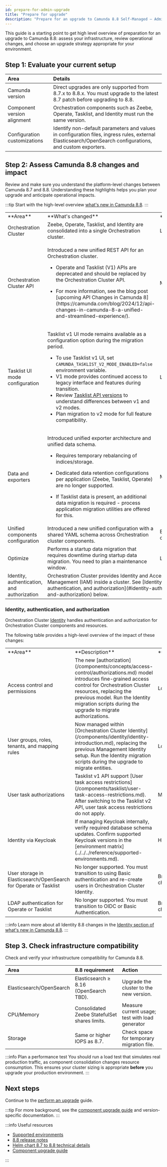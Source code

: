 ```yaml
---
id: prepare-for-admin-upgrade
title: "Prepare for upgrade"
description: "Prepare for an upgrade to Camunda 8.8 Self-Managed – Administrator guide."
---
```


This guide is a starting point to get high level overview of preparation for an upgrade to Camunda 8.8: assess your infrastructure, review operational changes, and choose an upgrade strategy appropriate for your environment.

## Step 1: Evaluate your current setup

| Area                         | Details                                                                                                                                                   |
| :--------------------------- | :-------------------------------------------------------------------------------------------------------------------------------------------------------- |
| Camunda version              | Direct upgrades are only supported from 8.7.x to 8.8.x. You must upgrade to the latest 8.7 patch before upgrading to 8.8.                                 |
| Component version alignment  | Orchestration components such as Zeebe, Operate, Tasklist, and Identity must run the same version.                                                        |
| Configuration customizations | Identify non-default parameters and values in configuration files, ingress rules, external Elasticsearch/OpenSearch configurations, and custom exporters. |

## Step 2: Assess Camunda 8.8 changes and impact

Review and make sure you understand the platform-level changes between Camunda 8.7 and 8.8. Understanding these highlights helps you plan your upgrade and anticipate operational impacts.

:::tip
Start with the high-level overview [what's new in Camunda 8.8](/reference/announcements-release-notes/880/whats-new-in-88.md).
:::

<table className="table-callout">
<tr>
    <td style={{minWidth: "152px"}}>**Area**</td>
    <td style={{minWidth: "152px"}}>**What's changed**</td>
    <td style={{width: "160px"}}>**Impact**</td>
</tr>
<tr>
    <td>Orchestration Cluster</td>
    <td>Zeebe, Operate, Tasklist, and Identity are consolidated into a single Orchestration cluster.</td>
    <td><span className="label-highlight">Low</span></td>
</tr>
<tr>
    <td>Orchestration Cluster API</td>
    <td><p>Introduced a new unified REST API for an Orchestration cluster.</p><p><ul><li>Operate and Tasklist (V1) APIs are deprecated and should be replaced by the Orchestration Cluster API.</li><li><p>For more information, see the blog post [upcoming API Changes in Camunda 8](https://camunda.com/blog/2024/12/api-changes-in-camunda-8-a-unified-and-streamlined-experience/).</p></li></ul></p></td>
    <td><span className="label-highlight yellow">Medium</span></td>
</tr>
<tr>
    <td>Tasklist UI mode configuration</td>
    <td><p>Tasklist v1 UI mode remains available as a configuration option during the migration period.</p><p><ul><li>To use Tasklist v1 UI, set <code>CAMUNDA_TASKLIST_V2_MODE_ENABLED=false</code> environment variable.</li><li>V1 mode provides continued access to legacy interface and features during transition.</li><li>Review <a href="../../../../components/tasklist/api-versions">Tasklist API versions</a> to understand differences between v1 and v2 modes.</li><li>Plan migration to v2 mode for full feature compatibility.</li></ul></p></td>
    <td><span className="label-highlight">Low</span></td>
</tr>
<tr>
    <td>Data and exporters</td>
    <td><p>Introduced unified exporter architecture and unified data schema.</p><p><ul><li>Requires temporary rebalancing of indices/storage.</li><li><p>Dedicated data retention configurations per application (Zeebe, Tasklist, Operate) are no longer supported.</p></li><li><p>If Tasklist data is present, an additional data migration is required - process application migration utilities are offered for this.</p></li></ul></p></td>
    <td><span className="label-highlight yellow">Medium</span></td>
</tr>
<tr>
    <td>Unified components configuration</td>
    <td>Introduced a new unified configuration with a shared YAML schema across Orchestration cluster components.</td>
    <td><span className="label-highlight red">Breaking changes</span></td>    
</tr>
<tr>
    <td>Optimize</td>
    <td>Performs a startup data migration that requires downtime during startup data migration. You need to plan a maintenance window.</td>
    <td><span className="label-highlight">Low</span></td>
</tr>
<tr>
    <td>Identity, authentication, and authorization</td>
    <td colspan="2">Orchestration Cluster provides Identity and Access Management (IAM) inside a cluster. See [Identity, authentication, and authorization](#identity-authentication-and-authorization) below.</td>    
</tr>
</table>

### Identity, authentication, and authorization

Orchestration Cluster [Identity](/components/identity/identity-introduction.md) handles authentication and authorization for Orchestration Cluster components and resources.

The following table provides a high-level overview of the impact of these changes:

<table className="table-callout">
<tr>
    <td style={{minWidth: "30%"}}>**Area**</td>
    <td>**Description**</td>
    <td style={{width: "160px"}}>**Impact**</td>
</tr>
<tr>
    <td>Access control and permissions</td>
    <td>The new [authorization](/components/concepts/access-control/authorizations.md) model introduces fine-grained access control for Orchestration Cluster resources, replacing the previous model. Run the Identity migration scripts during the upgrade to migrate authorizations.</td>
    <td><span className="label-highlight">Low</span></td>
</tr>
<tr>
    <td>User groups, roles, tenants, and mapping rules</td>
    <td>Now managed within [Orchestration Cluster Identity](/components/identity/identity-introduction.md), replacing the previous Management Identity setup. Run the Identity migration scripts during the upgrade to migrate entities.</td>
    <td><span className="label-highlight">Low</span></td>
</tr>
<tr>
    <td>User task authorizations</td>
    <td>Tasklist v1 API support [User task access restrictions](/components/tasklist/user-task-access-restrictions.md). After switching to the Tasklist v2 API, user task access restrictions do not apply.</td>
    <td><span className="label-highlight yellow">Medium</span></td>
</tr>
<tr>
    <td>Identity via Keycloak</td>
    <td>If managing Keycloak internally, verify required database schema updates. Confirm supported Keycloak versions in the [environment matrix](../../../reference/supported-environments.md).</td>
    <td><span className="label-highlight orange">High</span></td>
</tr>
<tr>
    <td>User storage in Elasticsearch/OpenSearch for Operate or Tasklist</td>
    <td>No longer supported. You must transition to using Basic authentication and re-create users in Orchestration Cluster Identity.</td>
    <td><span className="label-highlight red">Breaking changes</span></td>
</tr>
<tr>
    <td>LDAP authentication for Operate or Tasklist</td>
    <td>No longer supported. You must transition to OIDC or Basic Authentication.</td>
    <td><span className="label-highlight red">Breaking changes</span></td>
</tr>
</table>

:::info
Learn more about all Identity 8.8 changes in the [Identity section of what's new in Camunda 8.8](/reference/announcements-release-notes/880/whats-new-in-88.md#identity).
:::

## Step 3. Check infrastructure compatibility

Check and verify your infrastructure compatibility for Camunda 8.8.

| Area                     | 8.8 requirement                               | Action                                          |
| :----------------------- | :-------------------------------------------- | :---------------------------------------------- |
| Elasticsearch/OpenSearch | Elasticsearch ≥ 8.16 (OpenSearch TBD).        | Upgrade the cluster to the new version.         |
| CPU/Memory               | Consolidated Zeebe StatefulSet shares limits. | Measure current usage; test with load generator |
| Storage                  | Same or higher IOPS as 8.7.                   | Check space for temporary migration file.       |

:::info Plan a performance test
You should run a load test that simulates real production traffic, as component consolidation changes resource consumption. This ensures your cluster sizing is appropriate **before** you upgrade your production environment.
:::

## Next steps

Continue to the [perform an upgrade](./run-update.md) guide.

:::tip
For more background, see the [component upgrade guide](/self-managed/components/components-upgrade/introduction.md) and version-specific documentation.
:::

:::info Useful resources

- [Supported environments](../../../reference/supported-environments.md#component-version-matrix)
- [8.8 release notes](../../../reference/announcements-release-notes/880/880-release-notes.md)
- [Helm chart 8.7 to 8.8 technical details](../../installation-methods/helm/upgrade/helm-870-880.md)
- [Component upgrade guide](../../components/components-upgrade/870-to-880.md)

:::

